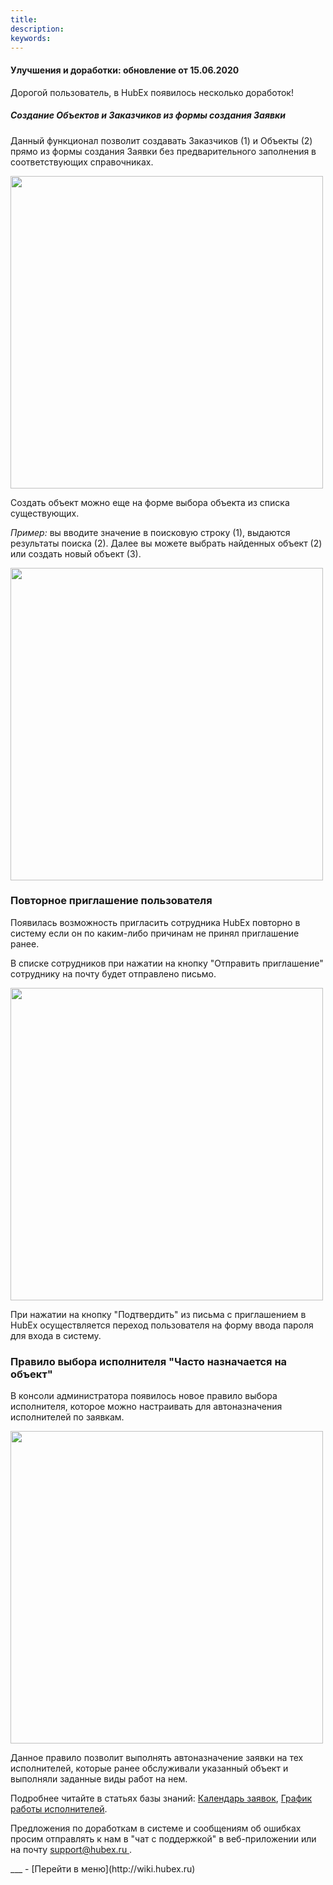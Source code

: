 ```yaml
---
title: 
description: 
keywords: 
---
```


#### Улучшения и доработки: обновление от 15.06.2020
<html>
<meta charset="utf-8">

</html>
<body>
<p>Дорогой пользователь, в HubEx появилось несколько доработок! <p> 
 <h5>Создание Объектов и Заказчиков из формы создания Заявки</h5>
<p>Данный функционал позволит создавать Заказчиков (1) и Объекты (2) прямо из формы создания Заявки без предварительного заполнения в соответствующих справочниках. </p>
<p><img src="https://239911.selcdn.ru/Public/_articles/CreateCustomerObjInTaskForm/CreateObjInTask_1.png" width="500" height="@ArticleID30" /></p> 
<p>Создать объект можно еще на форме выбора объекта из списка существующих. </p>
<p><i>Пример: </i>вы вводите значение в поисковую строку (1), выдаются результаты поиска (2).  Далее вы можете выбрать найденных объект (2) или создать новый объект (3).</p>
<p><img src="https://239911.selcdn.ru/Public/_articles/CreateCustomerObjInTaskForm/CreateObjInTime_2.png" width="500" height="@ArticleID30" /></p>

<h3>Повторное приглашение пользователя</h3>
<p>Появилась возможность пригласить сотрудника HubEx повторно в систему если он по каким-либо причинам не принял приглашение ранее. </p>
В списке сотрудников при нажатии на кнопку "Отправить приглашение" сотруднику на почту будет отправлено письмо. 
<p><img src="https://239911.selcdn.ru/Public/_articles/News%201.06.2020/invite.png" width="500" height="@ArticleID30" /></p>
<p>При нажатии на кнопку "Подтвердить" из письма с приглашением в HubEx осуществляется переход пользователя на форму ввода пароля для входа в систему. </p>

<h3>Правило выбора исполнителя "Часто назначается на объект"</h3>
<p>В консоли администратора появилось новое правило выбора исполнителя, которое можно настраивать для автоназначения исполнителей по заявкам.</p>
<p><img src="https://239911.selcdn.ru/Public/_articles/News%201.06.2020/NewRuleAdm.png" width="500" height="@ArticleID30" /></p>
<p>Данное правило позволит выполнять автоназначение заявки на тех исполнителей, которые ранее обслуживали указанный объект и выполняли заданные виды работ на нем.</p>


<p>Подробнее читайте в статьях базы знаний: <a href="https://wiki.hubex.ru/docs/FAQ/RU/user/Calendar.html">Календарь заявок</a>, <a href="https://wiki.hubex.ru/docs/FAQ/RU/user/Schedule.html">График работы исполнителей</a>.</p>

<p>Предложения по доработкам в системе и сообщениям об ошибках просим отправлять к нам в "чат с поддержкой" в веб-приложении или на почту <a href="mailto:support@hubex.ru" target="_blank" rel="noopener"> support@hubex.ru </a>.</p>

</body>
___
- [Перейти в меню](http://wiki.hubex.ru)
